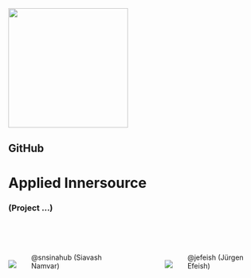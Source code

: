
<img width="240px" src="images/octo-white.png">

## GitHub

# Applied Innersource

### (Project ...)

<br><br><br>

<div style="display: flex; align-items: center; justify-content: center">
<div><img src="images/snsinahub.png" /></div>
<div style="padding:0px 100px 10px 30px">@snsinahub (Siavash Namvar)</div>

<div><img src="images/jefeish.png" /></div>
<div style="padding:0px 10px 10px 30px">@jefeish (Jürgen Efeish)</div>
</div>

